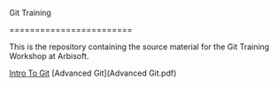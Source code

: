 Git Training

========================

This is the repository containing the source material for the Git Training Workshop at Arbisoft.

[Intro To Git](ENG-IntrotoGit-060515-0746-32.pdf)
[Advanced Git](Advanced Git.pdf)
